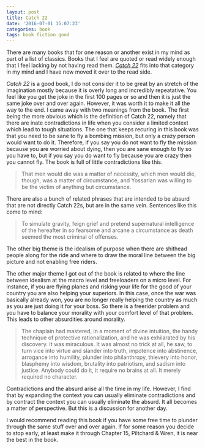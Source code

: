 ```yaml
---
layout: post
title: Catch 22
date: '2016-07-01 15:07:23'
categories: book
tags: book fiction good
---
```


There are many books that for one reason or another exist in my mind as
part of a list of classics. Books that I feel are quoted or read widely enough
that I feel lacking by not having read them. [*Catch 22*][amazon-catch] fits into
that category in my mind and I have now moved it over to the read side.

*Catch 22* is a good book, I do not consider it to be great by an stretch of the
imagination mostly because it is overly long and incredibly repeatative. You feel like
you get the joke in the first 100 pages or so and then it is just the same joke over
and over again. However, it was worth it to make it all the way to the end.
I came away with two meanings from the book. The first being the more obvious which
is the definition of Catch 22, namely that there are inate contradictions in life
when you consider a limited context which lead to tough situations. The one that keeps
recuring in this book was that you need to be sane to fly a bombing mission, but only
a crazy person would want to do it. Therefore, if you say you do not want to fly the mission
because you are worried about dying, then you are sane enough to fly so you have to, but if
you say you do want to fly because you are crazy then you cannot fly. The book is full of
little contradictions like this.

> That men would die was a matter of necessity, which men would die, though, was a matter of
> circumstance, and Yossarian was willing to be the victim of anything but circumstance.

There are also a bunch of related phrases that are intended to be absurd that are not directly
Catch 22s, but are in the same vein. Sentences like this come to mind:

> To simulate gravity, feign grief and pretend supernatural intelligence of the hereafter
> in so fearsome and arcane a circumstance as death seemed the most criminal of offenses.

The other big theme is the idealism of purpose when there are shithead people along for the ride
and where to draw the moral line between the big picture and not enabling free riders.

The other major theme I got out of the book is related to where the line between idealism at the
macro level and freeloaders on a micro level. For instance, if you are flying planes and risking your
life for the good of your country you are also helping your superiors. In this case, once the war
was basically already won, you are no longer really helping the country as much as you are just
doing it for your boss. So there is a freerider problem and you have to balance your morality
with your comfort level of that problem. This leads to other absurdities around morality.

> The chaplain had mastered, in a moment of divine intuition, the handy technique of
> protective rationalization, and he was exhilarated by his discovery. It was miraculous. It
> was almost no trick at all, he saw, to turn vice into virtue and slander into truth, impotence
> into abstinence, arrogance into humility, plunder into philanthropy, thievery into honor,
> blasphemy into wisdom, brutality into patriotism, and sadism into justice. Anybody could do it,
> it require no brains at all. It merely required no character.

Contradictions and the absurd arise all the time in my life. However, I find that by expanding the context
you can usually eliminate contradictions and by contract the context you can usually eliminate
the absurd. It all becomes a matter of perspective. But this is a discussion for another day.

I would recommend reading this book if you have some free time to plunder through the same
stuff over and over again. If for some reason you decide to stop early, at least make it through
Chapter 15, Piltchard & Wren, it is near the best in the book.

[amazon-catch]:     https://amzn.com/B0048WQDIE

